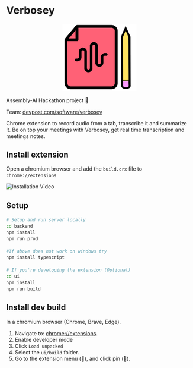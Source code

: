 # Verbosey

<p align="center"><img src="./assets/logo.png" width="200px"></p>


Assembly-AI Hackathon project 📢

Team: [devpost.com/software/verbosey](https://devpost.com/software/verbosey#updates)

Chrome extension to record audio from a tab, transcribe it and summarize it.
Be on top your meetings with Verbosey, get real time transcription and meetings notes.

## Install extension

Open a chromium browser and add the `build.crx` file to `chrome://extensions`


![Installation Video](https://www.youtube.com/watch?v=5aGAP5eAaq8)

## Setup

```bash
# Setup and run server locally
cd backend
npm install
npm run prod

#If above does not work on windows try
npm install typescript

# If you're developing the extension (Optional)
cd ui
npm install
npm run build
```

## Install dev build

In a chromium browser (Chrome, Brave, Edge).

1. Navigate to: [chrome://extensions](chrome://extensions).
2. Enable developer mode
3. Click `Load unpacked`
4. Select the `ui/build` folder.
5. Go to the extension menu (🧩), and click pin (📌).
